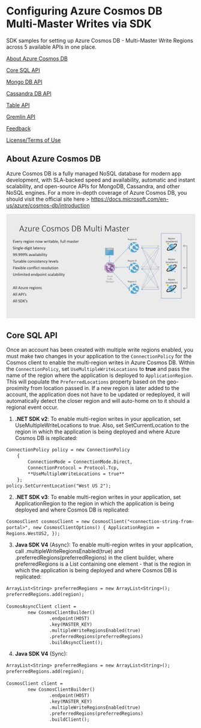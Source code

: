 # Configuring Azure Cosmos DB Multi-Master Writes via SDK
SDK samples for setting up Azure Cosmos DB - Multi-Master Write Regions across 5 available APIs in one place.

[About Azure Cosmos DB](#about-azure-cosmos-db) 

[Core SQL API](#core-sql-api)

[Mongo DB API](#mongo-db-api)

[Cassandra DB API](#cassandra-db-api)

[Table API](#table-api)

[Gremlin API](#gremlin-api)

[Feedback](#feedback)

[License/Terms of Use](#license--terms-of-use)

## About Azure Cosmos DB
Azure Cosmos DB is a fully managed NoSQL database for modern app development, with SLA-backed speed and availability, automatic and instant scalability, and open-source APIs for MongoDB, Cassandra, and other NoSQL engines. For a more in-depth coverage of Azure Cosmos DB, you should visit the official site here > https://docs.microsoft.com/en-us/azure/cosmos-db/introduction

![Image1](media/azure-cosmos-db.png)

## Core SQL API
Once an account has been created with multiple write regions enabled, you must make two changes in your application to the ```ConnectionPolicy``` for the Cosmos client to enable the multi-region writes in Azure Cosmos DB. Within the ```ConnectionPolicy```, set ```UseMultipleWriteLocations``` to **true** and pass the name of the region where the application is deployed to ```ApplicationRegion```. This will populate the ```PreferredLocations``` property based on the geo-proximity from location passed in. If a new region is later added to the account, the application does not have to be updated or redeployed, it will automatically detect the closer region and will auto-home on to it should a regional event occur.

1) **.NET SDK v2**: To enable multi-region writes in your application, set UseMultipleWriteLocations to true. Also, set SetCurrentLocation to the region in which the application is being deployed and where Azure Cosmos DB is replicated:

```
ConnectionPolicy policy = new ConnectionPolicy
    {
        ConnectionMode = ConnectionMode.Direct,
        ConnectionProtocol = Protocol.Tcp,
        **UseMultipleWriteLocations = true**
    };
policy.SetCurrentLocation("West US 2");
```
2) **.NET SDK v3**: To enable multi-region writes in your application, set ApplicationRegion to the region in which the application is being deployed and where Cosmos DB is replicated:

```
CosmosClient cosmosClient = new CosmosClient("<connection-string-from-portal>", new CosmosClientOptions() { ApplicationRegion = Regions.WestUS2, });
```

3) **Java SDK V4** (Async): To enable multi-region writes in your application, call .multipleWriteRegionsEnabled(true) and .preferredRegions(preferredRegions) in the client builder, where preferredRegions is a List containing one element - that is the region in which the application is being deployed and where Cosmos DB is replicated:

```
ArrayList<String> preferredRegions = new ArrayList<String>();
preferredRegions.add(region);

CosmosAsyncClient client =
        new CosmosClientBuilder()
                .endpoint(HOST)
                .key(MASTER_KEY)
                .multipleWriteRegionsEnabled(true)
                .preferredRegions(preferredRegions)
                .buildAsyncClient();
```                

4) **Java SDK V4** (Sync): 

```
ArrayList<String> preferredRegions = new ArrayList<String>();
preferredRegions.add(region);

CosmosClient client =
        new CosmosClientBuilder()
                .endpoint(HOST)
                .key(MASTER_KEY)
                .multipleWriteRegionsEnabled(true)
                .preferredRegions(preferredRegions)
                .buildClient();
```      

